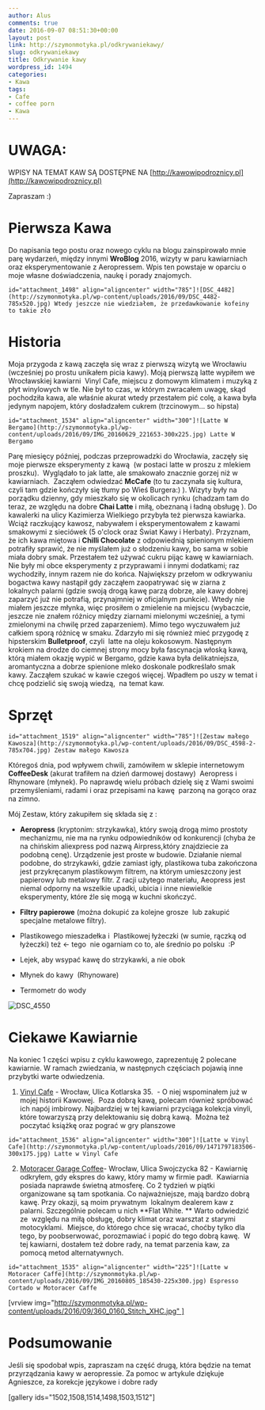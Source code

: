 ```yaml
---
author: Alus
comments: true
date: 2016-09-07 08:51:30+00:00
layout: post
link: http://szymonmotyka.pl/odkrywaniekawy/
slug: odkrywaniekawy
title: Odkrywanie kawy
wordpress_id: 1494
categories:
- Kawa
tags:
- Cafe
- coffee porn
- Kawa
---
```


# UWAGA:


WPISY NA TEMAT KAW SĄ DOSTĘPNE NA [http://kawowipodroznicy.pl](http://kawowipodroznicy.pl)

Zapraszam :)


# Pierwsza Kawa


Do napisania tego postu oraz nowego cyklu na blogu zainspirowało mnie parę wydarzeń, między innymi **WroBlog** 2016, wizyty w paru kawiarniach oraz eksperymentowanie z Aeropressem. Wpis ten powstaje w oparciu o moje własne doświadczenia, naukę i porady znajomych.

```id="attachment_1498" align="aligncenter" width="785"]![DSC_4482](http://szymonmotyka.pl/wp-content/uploads/2016/09/DSC_4482-785x520.jpg) Wtedy jeszcze nie wiedziałem, że przedawkowanie kofeiny to takie zło```


# Historia


Moja przygoda z kawą zaczęła się wraz z pierwszą wizytą we Wrocławiu (wcześniej po prostu unikałem picia kawy). Moją pierwszą latte wypiłem we Wrocławskiej kawiarni  Vinyl Cafe, miejscu z domowym klimatem i muzyką z płyt winylowych w tle. Nie był to czas, w którym zwracałem uwagę, skąd pochodziła kawa, ale właśnie akurat wtedy przestałem pić colę, a kawa była jedynym napojem, który dosładzałem cukrem (trzcinowym... so hipsta)

```id="attachment_1534" align="aligncenter" width="300"]![Latte W Bergamo](http://szymonmotyka.pl/wp-content/uploads/2016/09/IMG_20160629_221653-300x225.jpg) Latte W Bergamo```

Parę miesięcy później, podczas przeprowadzki do Wrocławia, zaczęły się moje pierwsze eksperymenty z kawą  (w postaci latte w proszu z mlekiem proszku).  Wyglądało to jak latte, ale smakowało znacznie gorzej niż w kawiarniach.  Zacząłem odwiedzać **McCafe** (to tu zaczynała się kultura, czyli tam gdzie kończyły się tłumy po Wieś Burgera:) ). Wizyty były na porządku dzienny, gdy mieszkało się w okolicach rynku (chadzam tam do teraz, ze względu na dobre **Chai Latte** i miłą, obeznaną i ładną obsługę ). Do kawalerki na ulicy Kazimierza Wielkiego przybyła też pierwsza kawiarka. Wciąż raczkujący kawosz, nabywałem i eksperymentowałem z kawami smakowymi z sieciówek (5 o'clock oraz Świat Kawy i Herbaty). Przyznam, że ich kawa miętowa i **Chilli Chocolate** z odpowiednią spienionym mlekiem potrafiły sprawić, że nie myślałem już o słodzeniu kawy, bo sama w sobie miała dobry smak. Przestałem też używać cukru pijąc kawę w kawiarniach. Nie były mi obce eksperymenty z przyprawami i innymi dodatkami; raz wychodziły, innym razem nie do końca. Największy przełom w odkrywaniu bogactwa kawy nastąpił gdy zacząłem zaopatrywać się w ziarna z lokalnych palarni (gdzie swoją drogą kawę parzą dobrze, ale kawy dobrej zaparzyć już nie potrafią, przynajmniej w oficjalnym punkcie). Wtedy nie miałem jeszcze młynka, więc prosiłem o zmielenie na miejscu (wybaczcie, jeszcze nie znałem różnicy między ziarnami mielonymi wcześniej, a tymi zmielonymi na chwilę przed zaparzeniem). Mimo tego wyczuwałem już całkiem sporą różnicę w smaku. Zdarzyło mi się również mieć przygodę z hipsterskim **Bulletproof**, czyli  latte na oleju kokosowym. Następnym krokiem na drodze do ciemnej strony mocy była fascynacja włoską kawą, którą miałem okazję wypić w Bergamo, gdzie kawa była delikatniejsza, aromantyczna a dobrze spienione mleko doskonale podkreślało smak kawy. Zacząłem szukać w kawie czegoś więcej. Wpadłem po uszy w temat i chcę podzielić się swoją wiedzą,  na temat kaw.


# **Sprzęt**




```id="attachment_1519" align="aligncenter" width="785"]![Zestaw małego Kawosza](http://szymonmotyka.pl/wp-content/uploads/2016/09/DSC_4598-2-785x704.jpg) Zestaw małego Kawosza```

Któregoś dnia, pod wpływem chwili, zamówiłem w sklepie internetowym **CoffeeDesk** (akurat trafiłem na dzień darmowej dostawy)  Aeropress i Rhynoware (młynek). Po naprawdę wielu próbach dzielę się z Wami swoimi  przemyśleniami, radami i oraz przepisami na kawę  parzoną na gorąco oraz na zimno.

Mój Zestaw, który zakupiłem się składa się z :

- **Aeropress** (kryptonim: strzykawka), który swoją drogą mimo prostoty mechanizmu, nie ma na rynku odpowiedników od konkurencji (chyba że na chińskim aliexpress pod nazwą Airpress,który znajdziecie za podobną cenę). Urządzenie jest proste w budowie. Działanie niemal podobne, do strzykawki, gdzie zamiast igły, plastikowa tuba zakończona jest przykręcanym plastikowym filtrem, na którym umieszczony jest papierowy lub metalowy filtr. Z racji użytego materiału, Aeopress jest niemal odporny na wszelkie upadki, ubicia i inne niewielkie eksperymenty, które źle się mogą w kuchni skończyć.

- **Filtry papierowe** (można dokupić za kolejne grosze  lub zakupić specjalne metalowe filtry).

- Plastikowego mieszadełka i  Plastikowej łyżeczki (w sumie, rączką od łyżeczki) też <- tego  nie ogarniam co to, ale średnio po polsku  :P

- Lejek, aby wsypać kawę do strzykawki, a nie obok

- Młynek do kawy  (Rhynoware)

- Termometr do wody

![DSC_4550](http://szymonmotyka.pl/wp-content/uploads/2016/09/DSC_4550-300x289.jpg)


# Ciekawe Kawiarnie


Na koniec 1 części wpisu z cyklu kawowego, zaprezentuję 2 polecane kawiarnie. W ramach zwiedzania, w następnych częściach pojawią inne przybytki warte odwiedzenia.



 	
  1. [Vinyl Cafe](https://www.facebook.com/vinylcafe.wroclaw/) - Wrocław, Ulica Kotlarska 35.  - O niej wspominałem już w mojej historii Kawowej.  Poza dobrą kawą, polecam również spróbować ich napój imbirowy. Najbardziej w tej kawiarni przyciąga kolekcja vinyli, które towarzyszą przy delektowaniu się dobrą kawą.  Można też poczytać książkę oraz pograć w gry planszowe

```id="attachment_1536" align="aligncenter" width="300"]![Latte w Vinyl Cafe](http://szymonmotyka.pl/wp-content/uploads/2016/09/1471797183506-300x175.jpg) Latte w Vinyl Cafe```

 	
  2. [Motoracer Garage Coffee](https://www.facebook.com/MotoracerGarageCoffee)- Wrocław, Ulica Swojczycka 82 - Kawiarnię odkryłem, gdy ekspres do kawy, który mamy w firmie padł.  Kawiarnia posiada naprawde świetną atmosferę. Co 2 tydzień w piątki organizowane są tam spotkania. Co najważniejsze, mają bardzo dobrą kawę. Przy okazji, są moim prywatnym  lokalnym dealerem kaw z palarni. Szczególnie polecam u nich **Flat White. ** Warto odwiedzić ze  względu na miłą obsługę, dobry klimat oraz warsztat z starymi motocyklami.  Miejsce, do którego chce się wracać, choćby tylko dla tego, by poobserwować, porozmawiać i popić do tego dobrą kawę.  W tej kawiarni, dostałem też dobre rady, na temat parzenia kaw, za pomocą metod alternatywnych.

```id="attachment_1535" align="aligncenter" width="225"]![Latte w Motoracer Caffe](http://szymonmotyka.pl/wp-content/uploads/2016/09/IMG_20160805_185430-225x300.jpg) Espresso Cortado w Motoracer Caffe```


[vrview img="http://szymonmotyka.pl/wp-content/uploads/2016/09/360_0160_Stitch_XHC.jpg" ]


# 




# Podsumowanie


Jeśli się spodobał wpis, zapraszam na część drugą, która będzie na temat przyrządzania kawy w aeropressie. Za pomoc w artykule dziękuje Agnieszce, za korekcje językowe i dobre rady

[gallery ids="1502,1508,1514,1498,1503,1512"]


